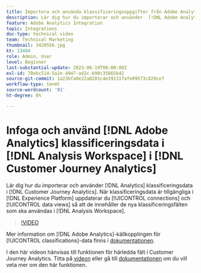 ```yaml
---
title: Importera och använda klassificeringsuppgifter från Adobe Analytics
description: Lär dig hur du importerar och använder  [!DNL Adobe Analytics] klassificeringsdata i [!DNL Customer Journey Analytics].
feature: Adobe Analytics Integration
topic: Integrations
doc-type: technical video
team: Technical Marketing
thumbnail: 3420556.jpg
kt: 13484
role: Admin, User
level: Beginner
last-substantial-update: 2023-06-19T00:00:00Z
exl-id: 70ebc514-5a2e-4947-ad2c-b90c35665b42
source-git-commit: 1a23bfa0e22a8201c4e39131fafe09573c829ce7
workflow-type: tm+mt
source-wordcount: '91'
ht-degree: 0%

---
```


# Infoga och använd [!DNL Adobe Analytics] klassificeringsdata i [!DNL Analysis Workspace] i [!DNL Customer Journey Analytics]

Lär dig hur du importerar och använder [!DNL Analytics] klassificeringsdata i [!DNL Customer Journey Analytics]. När klassificeringsdata är tillgängliga i [!DNL Experience Platform] uppdaterar du [!UICONTROL connections] och [!UICONTROL data views] så att de innehåller de nya klassificeringsfälten som ska användas i [!DNL Analysis Workspace]. 

>[!VIDEO](https://video.tv.adobe.com/v/3432473/?quality=12&learn=on&captions=swe)

Mer information om [!DNL Adobe Analytics]-källkopplingen för [!UICONTROL classifications]-data finns i [dokumentationen](https://experienceleague.adobe.com/docs/experience-platform/sources/ui-tutorials/create/adobe-applications/classifications.html?lang=sv-SE).

I den här videon hänvisas till funktionen för härledda fält i Customer Journey Analytics. Titta på [videon](https://experienceleague.adobe.com/docs/customer-journey-analytics-learn/tutorials/data-views/derived-fields-in-cja.html?lang=sv-SE) eller gå till [dokumentationen](https://experienceleague.adobe.com/docs/analytics-platform/using/cja-dataviews/derived-fields.html?lang=sv-SE) om du vill veta mer om den här funktionen.
